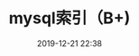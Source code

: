 ---
title: mysql索引（B+)
date: 2019-12-21 22:38
comments: false
tags: 
- mysql
- 索引
- B+
categories: 
- mysql
- 索引
- B+
keywords: 
- mysql
- 索引
- B+
---